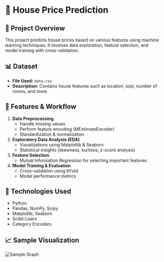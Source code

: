 # 🏡 House Price Prediction

## 📌 Project Overview
This project predicts house prices based on various features using machine learning techniques. It involves data exploration, feature selection, and model training with cross-validation.

## 📊 Dataset
- **File Used:** `data.csv`
- **Description:** Contains house features such as location, size, number of rooms, and more.

## 🚀 Features & Workflow
1. **Data Preprocessing**
   - Handle missing values
   - Perform feature encoding (MEstimateEncoder)
   - Standardization & normalization
2. **Exploratory Data Analysis (EDA)**
   - Visualizations using Matplotlib & Seaborn
   - Statistical insights (skewness, kurtosis, z-score analysis)
3. **Feature Selection**
   - Mutual Information Regression for selecting important features
4. **Model Training & Evaluation**
   - Cross-validation using KFold
   - Model performance metrics

## 🔧 Technologies Used
- Python
- Pandas, NumPy, Scipy
- Matplotlib, Seaborn
- Scikit-Learn
- Category Encoders


## 📈 Sample Visualization
![Sample Graph](images/sample.png)



